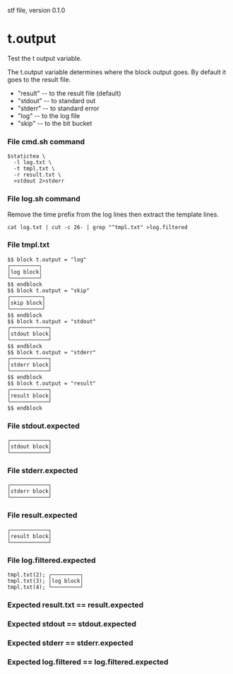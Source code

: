stf file, version 0.1.0

# t.output

Test the t output variable.

The t.output variable determines where the block output goes.  By
default it goes to the result file.

- "result" -- to the result file (default)
- "stdout" -- to standard out
- "stderr" -- to standard error
- "log" -- to the log file
- "skip" -- to the bit bucket

### File cmd.sh command

~~~
$statictea \
  -l log.txt \
  -t tmpl.txt \
  -r result.txt \
  >stdout 2>stderr
~~~

### File log.sh command

Remove the time prefix from the log lines then extract the template lines.

~~~
cat log.txt | cut -c 26- | grep "^tmpl.txt" >log.filtered
~~~

### File tmpl.txt

~~~
$$ block t.output = "log"
┌─────────┐
│log block│
└─────────┘
$$ endblock
$$ block t.output = "skip"
┌──────────┐
│skip block│
└──────────┘
$$ endblock
$$ block t.output = "stdout"
┌────────────┐
│stdout block│
└────────────┘
$$ endblock
$$ block t.output = "stderr"
┌────────────┐
│stderr block│
└────────────┘
$$ endblock
$$ block t.output = "result"
┌────────────┐
│result block│
└────────────┘
$$ endblock
~~~

### File stdout.expected

~~~
┌────────────┐
│stdout block│
└────────────┘
~~~

### File stderr.expected

~~~
┌────────────┐
│stderr block│
└────────────┘
~~~

### File result.expected

~~~
┌────────────┐
│result block│
└────────────┘
~~~

### File log.filtered.expected

~~~
tmpl.txt(2); ┌─────────┐
tmpl.txt(3); │log block│
tmpl.txt(4); └─────────┘
~~~

### Expected result.txt == result.expected
### Expected stdout == stdout.expected
### Expected stderr == stderr.expected
### Expected log.filtered == log.filtered.expected
